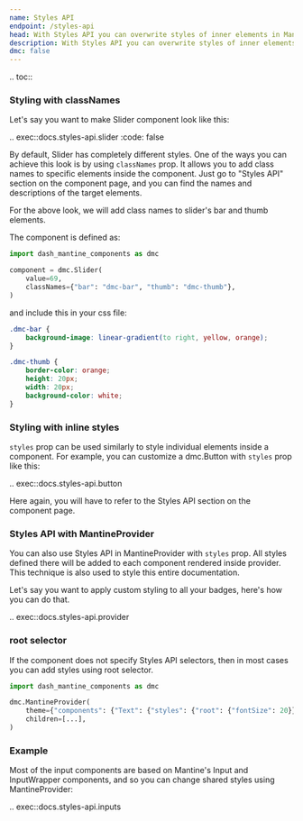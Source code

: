 ```yaml
---
name: Styles API
endpoint: /styles-api
head: With Styles API you can overwrite styles of inner elements in Mantine components with classNames or styles props.
description: With Styles API you can overwrite styles of inner elements in Mantine components with classNames or styles props.
dmc: false
---
```


.. toc::
    
### Styling with classNames

Let's say you want to make Slider component look like this:

.. exec::docs.styles-api.slider
    :code: false

By default, Slider has completely different styles. One of the ways you can achieve this look is by using `classNames`
prop. It allows you to add class names to specific elements inside the component. Just go to "Styles API" section on the
component page, and you can find the names and descriptions of the target elements.

For the above look, we will add class names to slider's bar and thumb elements.

The component is defined as:

```python
import dash_mantine_components as dmc

component = dmc.Slider(
    value=69,
    classNames={"bar": "dmc-bar", "thumb": "dmc-thumb"},
)
```

and include this in your css file:

```css
.dmc-bar {
    background-image: linear-gradient(to right, yellow, orange);
}

.dmc-thumb {
    border-color: orange;
    height: 20px;
    width: 20px;
    background-color: white;
}
```

### Styling with inline styles

`styles` prop can be used similarly to style individual elements inside a component. For example, you can customize a
dmc.Button with `styles` prop like this:

.. exec::docs.styles-api.button

Here again, you will have to refer to the Styles API section on the component page.

### Styles API with MantineProvider

You can also use Styles API in MantineProvider with `styles` prop. All styles defined there will be added to each
component rendered inside provider. This technique is also used to style this entire documentation.

Let's say you want to apply custom styling to all your badges, here's how you can do that.

.. exec::docs.styles-api.provider

### root selector

If the component does not specify Styles API selectors, then in most cases you can add styles using root selector.

```python
import dash_mantine_components as dmc

dmc.MantineProvider(
    theme={"components": {"Text": {"styles": {"root": {"fontSize": 20}}}}},
    children=[...],
)
```

### Example

Most of the input components are based on Mantine's Input and InputWrapper components, and so you can change shared
styles using MantineProvider:

.. exec::docs.styles-api.inputs
